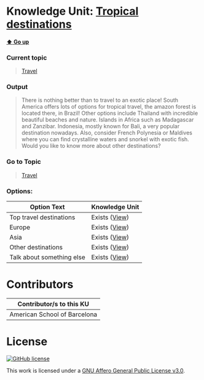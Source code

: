 # Knowledge Unit: [Tropical destinations](../../knowledge_units/travel/tropical-destinations.md)

#### [:arrow_up: Go up](../../topics/travel.md)
### Current topic
> [Travel](../../topics/travel.md)
### Output
> There is nothing better than to travel to an exotic place! South America offers lots of options for tropical travel, the amazon forest is located there, in Brazil! Other options include Thailand with incredible beautiful beaches and nature.
Islands in Africa such as Madagascar and Zanzibar. 
Indonesia, mostly known for Bali, a very popular destination nowadays. 
Also, consider French Polynesia or Maldives where you can find crystalline waters and snorkel  with exotic fish. Would you like to know more about other destinations?
### Go to Topic
> [Travel](../../topics/travel.md)

### Options: 

| Option Text | Knowledge Unit |
| - | - |  
| Top travel destinations  |  Exists ([View](../../knowledge_units/travel/top-travel-destinations.md))  |  
| Europe  |  Exists ([View](../../knowledge_units/travel/europe.md))  |  
| Asia  |  Exists ([View](../../knowledge_units/travel/asia.md))  |  
| Other destinations  |  Exists ([View](../../knowledge_units/travel/other-destinations.md))  |  
| Talk about something else  |  Exists ([View](../../knowledge_units/travel/talk-about-something-else.md))  | 

# Contributors

| Contributor/s to this KU |
| - | 
| American School of Barcelona |

# License
[![GitHub license](https://img.shields.io/github/license/inbrainz/cerebro)](https://github.com/inbrainz/cerebro/blob/master/LICENSE)

This work is licensed under a [GNU Affero General Public License v3.0](https://www.gnu.org/licenses/agpl-3.0.txt).